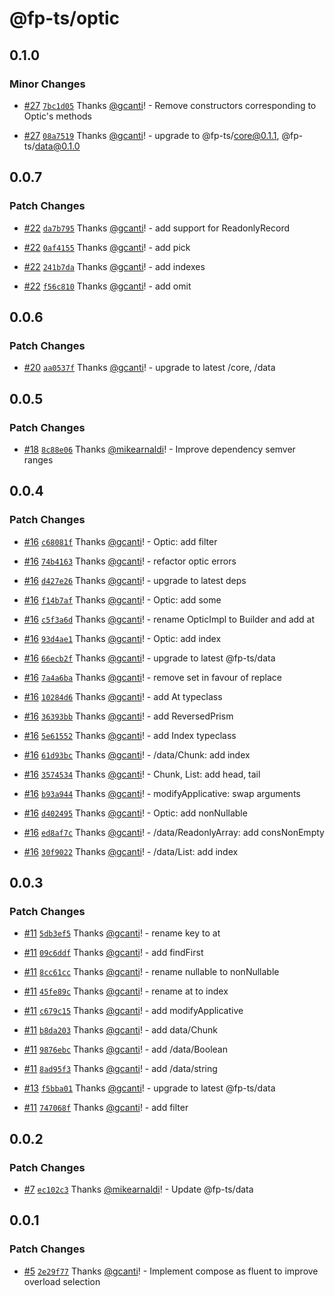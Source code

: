 # @fp-ts/optic

## 0.1.0

### Minor Changes

- [#27](https://github.com/fp-ts/optic/pull/27) [`7bc1d05`](https://github.com/fp-ts/optic/commit/7bc1d0581b3f1e9382d034af32036ee6a7bb86a8) Thanks [@gcanti](https://github.com/gcanti)! - Remove constructors corresponding to Optic's methods

- [#27](https://github.com/fp-ts/optic/pull/27) [`08a7519`](https://github.com/fp-ts/optic/commit/08a751996229c6c140869f71de80f29712ba4f9b) Thanks [@gcanti](https://github.com/gcanti)! - upgrade to @fp-ts/core@0.1.1, @fp-ts/data@0.1.0

## 0.0.7

### Patch Changes

- [#22](https://github.com/fp-ts/optic/pull/22) [`da7b795`](https://github.com/fp-ts/optic/commit/da7b7957cb002a710f8c793dddee76c85594e663) Thanks [@gcanti](https://github.com/gcanti)! - add support for ReadonlyRecord

- [#22](https://github.com/fp-ts/optic/pull/22) [`0af4155`](https://github.com/fp-ts/optic/commit/0af4155e31b8f6758332f84ac43d04231fd52a14) Thanks [@gcanti](https://github.com/gcanti)! - add pick

- [#22](https://github.com/fp-ts/optic/pull/22) [`241b7da`](https://github.com/fp-ts/optic/commit/241b7da131a25941a64c0f34d2dcf45ba1bf6db9) Thanks [@gcanti](https://github.com/gcanti)! - add indexes

- [#22](https://github.com/fp-ts/optic/pull/22) [`f56c810`](https://github.com/fp-ts/optic/commit/f56c81063b78e310d7b8f2ebad337965c3eb55e3) Thanks [@gcanti](https://github.com/gcanti)! - add omit

## 0.0.6

### Patch Changes

- [#20](https://github.com/fp-ts/optic/pull/20) [`aa0537f`](https://github.com/fp-ts/optic/commit/aa0537f8d7c204d26fa98f821450a5d137da72ea) Thanks [@gcanti](https://github.com/gcanti)! - upgrade to latest /core, /data

## 0.0.5

### Patch Changes

- [#18](https://github.com/fp-ts/optic/pull/18) [`8c88e06`](https://github.com/fp-ts/optic/commit/8c88e06c88095907ce7114ce7a645f01b7393a29) Thanks [@mikearnaldi](https://github.com/mikearnaldi)! - Improve dependency semver ranges

## 0.0.4

### Patch Changes

- [#16](https://github.com/fp-ts/optic/pull/16) [`c68081f`](https://github.com/fp-ts/optic/commit/c68081f36f35eec63251383d7669ad00360493d9) Thanks [@gcanti](https://github.com/gcanti)! - Optic: add filter

- [#16](https://github.com/fp-ts/optic/pull/16) [`74b4163`](https://github.com/fp-ts/optic/commit/74b416374095a7d207362d71128f7e6d5c4e1d11) Thanks [@gcanti](https://github.com/gcanti)! - refactor optic errors

- [#16](https://github.com/fp-ts/optic/pull/16) [`d427e26`](https://github.com/fp-ts/optic/commit/d427e26dbd9a27417d617dbca4a4d956e8d222e7) Thanks [@gcanti](https://github.com/gcanti)! - upgrade to latest deps

- [#16](https://github.com/fp-ts/optic/pull/16) [`f14b7af`](https://github.com/fp-ts/optic/commit/f14b7af3b998a59a59883a68a784a2c1d3270d25) Thanks [@gcanti](https://github.com/gcanti)! - Optic: add some

- [#16](https://github.com/fp-ts/optic/pull/16) [`c5f3a6d`](https://github.com/fp-ts/optic/commit/c5f3a6d8d323b117925c5ce3167a49b33023da40) Thanks [@gcanti](https://github.com/gcanti)! - rename OpticImpl to Builder and add at

- [#16](https://github.com/fp-ts/optic/pull/16) [`93d4ae1`](https://github.com/fp-ts/optic/commit/93d4ae1ab16ddd5c6f7ca86e6b316da4ce8ca7d0) Thanks [@gcanti](https://github.com/gcanti)! - Optic: add index

- [#16](https://github.com/fp-ts/optic/pull/16) [`66ecb2f`](https://github.com/fp-ts/optic/commit/66ecb2f41f438de7b06faaa26a5ab75d98bc760c) Thanks [@gcanti](https://github.com/gcanti)! - upgrade to latest @fp-ts/data

- [#16](https://github.com/fp-ts/optic/pull/16) [`7a4a6ba`](https://github.com/fp-ts/optic/commit/7a4a6ba1ee72b9f1a8a9433b779f8ec25504b561) Thanks [@gcanti](https://github.com/gcanti)! - remove set in favour of replace

- [#16](https://github.com/fp-ts/optic/pull/16) [`10284d6`](https://github.com/fp-ts/optic/commit/10284d61c4f0ce5c2c01e69fb65c7d4148a7fb9b) Thanks [@gcanti](https://github.com/gcanti)! - add At typeclass

- [#16](https://github.com/fp-ts/optic/pull/16) [`36393bb`](https://github.com/fp-ts/optic/commit/36393bbdc26ff677412e634aa4ebe6637ad7c016) Thanks [@gcanti](https://github.com/gcanti)! - add ReversedPrism

- [#16](https://github.com/fp-ts/optic/pull/16) [`5e61552`](https://github.com/fp-ts/optic/commit/5e615525ee864f27dd05bfa538cd0b924563f88c) Thanks [@gcanti](https://github.com/gcanti)! - add Index typeclass

- [#16](https://github.com/fp-ts/optic/pull/16) [`61d93bc`](https://github.com/fp-ts/optic/commit/61d93bc9b46b75b2cef24e567a732f64ce7ec526) Thanks [@gcanti](https://github.com/gcanti)! - /data/Chunk: add index

- [#16](https://github.com/fp-ts/optic/pull/16) [`3574534`](https://github.com/fp-ts/optic/commit/3574534dbf685a862aae75f1bb094cbf4c6054b8) Thanks [@gcanti](https://github.com/gcanti)! - Chunk, List: add head, tail

- [#16](https://github.com/fp-ts/optic/pull/16) [`b93a944`](https://github.com/fp-ts/optic/commit/b93a9441fa86d327d4bb194e2bd39c963de27eff) Thanks [@gcanti](https://github.com/gcanti)! - modifyApplicative: swap arguments

- [#16](https://github.com/fp-ts/optic/pull/16) [`d402495`](https://github.com/fp-ts/optic/commit/d402495324a35d685ffc3273196f7f2d368da195) Thanks [@gcanti](https://github.com/gcanti)! - Optic: add nonNullable

- [#16](https://github.com/fp-ts/optic/pull/16) [`ed8af7c`](https://github.com/fp-ts/optic/commit/ed8af7cfc15598df84540d6d8e2657b30d8a6bcf) Thanks [@gcanti](https://github.com/gcanti)! - /data/ReadonlyArray: add consNonEmpty

- [#16](https://github.com/fp-ts/optic/pull/16) [`30f9022`](https://github.com/fp-ts/optic/commit/30f902280ee9b59ec21708530796153bddea9141) Thanks [@gcanti](https://github.com/gcanti)! - /data/List: add index

## 0.0.3

### Patch Changes

- [#11](https://github.com/fp-ts/optic/pull/11) [`5db3ef5`](https://github.com/fp-ts/optic/commit/5db3ef5544e4bb0981d941dfc41a2751bc709d31) Thanks [@gcanti](https://github.com/gcanti)! - rename key to at

- [#11](https://github.com/fp-ts/optic/pull/11) [`09c6ddf`](https://github.com/fp-ts/optic/commit/09c6ddf03fe37fd2afa009a6ab92c037c43dedc3) Thanks [@gcanti](https://github.com/gcanti)! - add findFirst

- [#11](https://github.com/fp-ts/optic/pull/11) [`8cc61cc`](https://github.com/fp-ts/optic/commit/8cc61cc56d9ac3a24c6a3387b74caa7311bef19e) Thanks [@gcanti](https://github.com/gcanti)! - rename nullable to nonNullable

- [#11](https://github.com/fp-ts/optic/pull/11) [`45fe89c`](https://github.com/fp-ts/optic/commit/45fe89c5757cab6de23d7217e0063fe5b552655d) Thanks [@gcanti](https://github.com/gcanti)! - rename at to index

- [#11](https://github.com/fp-ts/optic/pull/11) [`c679c15`](https://github.com/fp-ts/optic/commit/c679c150b0e86e119b3e94f9c7e048ef6a6540de) Thanks [@gcanti](https://github.com/gcanti)! - add modifyApplicative

- [#11](https://github.com/fp-ts/optic/pull/11) [`b8da203`](https://github.com/fp-ts/optic/commit/b8da2033fa819cf5280431ef133cc88ff2294ef8) Thanks [@gcanti](https://github.com/gcanti)! - add data/Chunk

- [#11](https://github.com/fp-ts/optic/pull/11) [`9876ebc`](https://github.com/fp-ts/optic/commit/9876ebc7898f36ec58c9eca3a91f74bf7c75921d) Thanks [@gcanti](https://github.com/gcanti)! - add /data/Boolean

- [#11](https://github.com/fp-ts/optic/pull/11) [`8ad95f3`](https://github.com/fp-ts/optic/commit/8ad95f3dbe8e19563bcb91d9da6316d43718fe97) Thanks [@gcanti](https://github.com/gcanti)! - add /data/string

- [#13](https://github.com/fp-ts/optic/pull/13) [`f5bba01`](https://github.com/fp-ts/optic/commit/f5bba01d5d1d198e3132f375c82500b94d95d7fc) Thanks [@gcanti](https://github.com/gcanti)! - upgrade to latest @fp-ts/data

- [#11](https://github.com/fp-ts/optic/pull/11) [`747068f`](https://github.com/fp-ts/optic/commit/747068fb346fbc1bdeef2c21b5a875456b9962d7) Thanks [@gcanti](https://github.com/gcanti)! - add filter

## 0.0.2

### Patch Changes

- [#7](https://github.com/fp-ts/optic/pull/7) [`ec102c3`](https://github.com/fp-ts/optic/commit/ec102c307f6d289033c2a074e2777c47302ecb26) Thanks [@mikearnaldi](https://github.com/mikearnaldi)! - Update @fp-ts/data

## 0.0.1

### Patch Changes

- [#5](https://github.com/fp-ts/optic/pull/5) [`2e29f77`](https://github.com/fp-ts/optic/commit/2e29f77e88d841a84204b57bbde2d8b313940e50) Thanks [@gcanti](https://github.com/gcanti)! - Implement compose as fluent to improve overload selection
